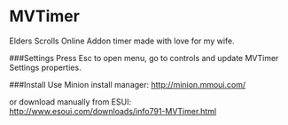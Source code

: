 MVTimer
=======

Elders Scrolls Online Addon timer made with love for my wife.

###Settings
Press Esc to open menu, go to controls and update MVTimer Settings properties.


###Install
Use Minion install manager:
http://minion.mmoui.com/

or download manually from ESUI:
http://www.esoui.com/downloads/info791-MVTimer.html